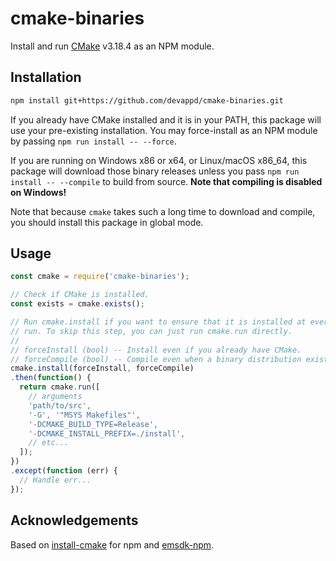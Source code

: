 # cmake-binaries

Install and run [CMake](https://cmake.org/) v3.18.4 as an NPM module.

## Installation

```sh
npm install git+https://github.com/devappd/cmake-binaries.git
```

If you already have CMake installed and it is in your PATH, this package will use
your pre-existing installation. You may force-install as an NPM module by passing
`npm run install -- --force`.

If you are running on Windows x86 or x64, or Linux/macOS x86_64, this package will
download those binary releases unless you pass `npm run install -- --compile`
to build from source. **Note that compiling is disabled on Windows!**

Note that because `cmake` takes such a long time to download and compile, you
should install this package in global mode.

## Usage

```js
const cmake = require('cmake-binaries');

// Check if CMake is installed.
const exists = cmake.exists();

// Run cmake.install if you want to ensure that it is installed at every
// run. To skip this step, you can just run cmake.run directly.
//
// forceInstall (bool) -- Install even if you already have CMake.
// forceCompile (bool) -- Compile even when a binary distribution exists.
cmake.install(forceInstall, forceCompile)
.then(function() {
  return cmake.run([
    // arguments
    'path/to/src',
    '-G', '"MSYS Makefiles"',
    '-DCMAKE_BUILD_TYPE=Release',
    '-DCMAKE_INSTALL_PREFIX=./install',
    // etc...
  ]);
})
.except(function (err) {
  // Handle err...
});
```

## Acknowledgements

Based on [install-cmake](https://github.com/brave/install-cmake) for npm
and [emsdk-npm](https://github.com/brion/emsdk-npm).
